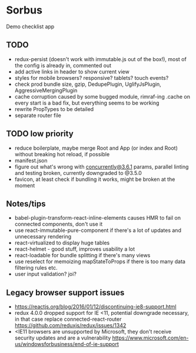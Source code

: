 # Sorbus
Demo checklist app

## TODO
- redux-persist (doesn't work with immutable.js out of the box!), most of the config is already in, commented out 
- add active links in header to show current view
- styles for mobile browsers? responsive? tablets? touch events?
- check prod bundle size, gzip, DedupePlugin, UglifyJsPlugin, AggressiveMergingPlugin
- cache corruption caused by some bugged module, rimraf-ing .cache on every start is a bad fix, but everything seems to be working
- rewrite PropTypes to be detailed
- separate router file

## TODO low priority
- reduce boilerplate, maybe merge Root and App (or index and Root) without breaking hot reload, if possible
- manifest.json
- figure out what's wrong with concurrently@3.6.1 params, parallel linting and testing broken, currently downgraded to @3.5.0
- favicon, at least check if bundling it works, might be broken at the moment

## Notes/tips
- babel-plugin-transform-react-inline-elements causes HMR to fail on connected components, don't use it
- use react-immutable-pure-component if there's a lot of updates and unnecessary rendering
- react-virtualized to display huge tables
- react-helmet - good stuff, improves usability a lot
- react-loadable for bundle splitting if there's many views
- use reselect for memoizing mapStateToProps if there is too many data filtering rules etc.
- user input validation? joi?

## Legacy browser support issues
- https://reactjs.org/blog/2016/01/12/discontinuing-ie8-support.html
- redux 4.0.0 dropped support for IE <11, potential downgrade necessary, in that case replace connected-react-router https://github.com/reduxjs/redux/issues/1342
- <IE11 browsers are unsupported by Microsoft, they don't receive security updates and are a vulnerability https://www.microsoft.com/en-us/windowsforbusiness/end-of-ie-support
